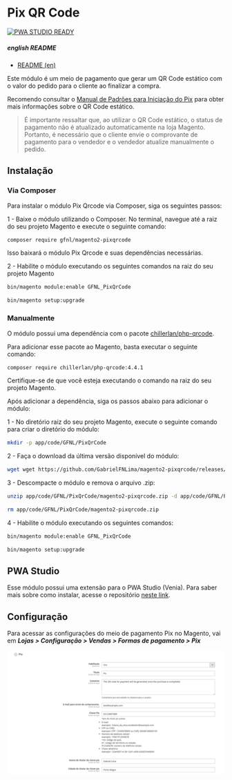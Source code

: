 # Pix QR Code
[<img alt="PWA STUDIO READY" src="https://img.shields.io/badge/PWA%20STUDIO-READY-purple">](https://github.com/GabrielFNLima/pwastudio-magento2-pixqrcode)

##### english README
- [README (en)](https://github.com/GabrielFNLima/magento2-pixqrcode/wiki/README-(en))

Este módulo é um meio de pagamento que gerar um QR Code estático com o valor do pedido para o cliente ao
finalizar a compra.

Recomendo consultar
o [Manual de Padrões para Iniciação do Pix](https://www.bcb.gov.br/content/estabilidadefinanceira/pix/Regulamento_Pix/II_ManualdePadroesparaIniciacaodoPix.pdf)
para obter mais informações sobre o QR Code estático.

> É importante ressaltar que, ao utilizar o QR Code estático, o status de pagamento não é atualizado automaticamente na
> loja Magento. Portanto, é necessário que o cliente envie o comprovante de pagamento para o vendedor e o vendedor
> atualize manualmente o pedido.

## Instalação

### Via Composer

Para instalar o módulo Pix Qrcode via Composer, siga os seguintes passos:

1 - Baixe o módulo utilizando o Composer. No terminal, navegue até a raiz do seu projeto Magento e execute o seguinte
comando:

```bash
composer require gfnl/magento2-pixqrcode
```

Isso baixará o módulo Pix Qrcode e suas dependências necessárias.

2 - Habilite o módulo executando os seguintes comandos na raiz do seu projeto Magento

```bash
bin/magento module:enable GFNL_PixQrCode
```

```bash
bin/magento setup:upgrade
```

### Manualmente

O módulo possui uma dependência com o pacote [chillerlan/php-qrcode](https://github.com/chillerlan/php-qrcode).

Para adicionar esse pacote ao Magento, basta executar o seguinte comando:

```bash
composer require chillerlan/php-qrcode:4.4.1
```

Certifique-se de que você esteja executando o comando na raiz do seu projeto Magento.

Após adicionar a dependência, siga os passos abaixo para adicionar o módulo:

1 - No diretório raiz do seu projeto Magento, execute o seguinte comando para criar o diretório do módulo:

```bash
mkdir -p app/code/GFNL/PixQrCode
```

2 - Faça o download da última versão disponível do módulo:

```bash
wget wget https://github.com/GabrielFNLima/magento2-pixqrcode/releases/latest/download/magento2-pixqrcode.zip -P app/code/GFNL/PixQrCode/
```

3 - Descompacte o módulo e remova o arquivo .zip:

```bash
unzip app/code/GFNL/PixQrCode/magento2-pixqrcode.zip -d app/code/GFNL/PixQrCode/
```

```bash
rm app/code/GFNL/PixQrCode/magento2-pixqrcode.zip
```

4 - Habilite o módulo executando os seguintes comandos:

```bash
bin/magento module:enable GFNL_PixQrCode
```

```bash
bin/magento setup:upgrade
```

## PWA Studio

Esse módulo possui uma extensão para o PWA Studio (Venia). Para saber mais sobre como instalar, acesse o repositório [neste link](https://github.com/GabrielFNLima/pwastudio-magento2-pixqrcode).


## Configuração

Para acessar as configurações do meio de pagamento Pix no Magento, vai em
***Lojas > Configuração > Vendas > Formas de pagamento > Pix***

![config.png](doc/images/config.png)
